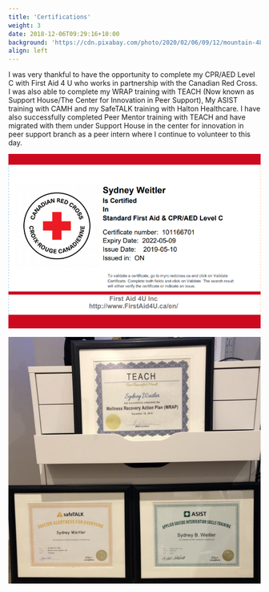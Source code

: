 ```yaml
---
title: 'Certifications'
weight: 3
date: 2018-12-06T09:29:16+10:00
background: 'https://cdn.pixabay.com/photo/2020/02/06/09/12/mountain-4823516_960_720.png'
align: left
---
```


I was very thankful to have the opportunity to complete my CPR/AED Level C with First Aid 4 U who works in partnership with the Canadian Red Cross. I was also able to complete my WRAP training with TEACH (Now known as Support House/The Center for Innovation in Peer Support), My ASIST training with CAMH and my SafeTALK training with Halton Healthcare. I have also successfully completed Peer Mentor training with TEACH and have migrated with them under Support House in the center for innovation in peer support branch as a peer intern where I continue to volunteer to this day.

![alt Certification](redcert.png)

![alt Certification](cert.jpg)
